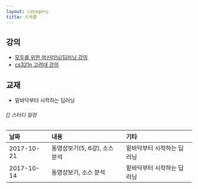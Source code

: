```yaml
---
layout: category
title: 스케쥴
---
```




## 강의
* [모두를 위한 머신러닝/딥러닝 강의](https://hunkim.github.io/ml/)
* [cs321n 고려대 강의](https://www.youtube.com/playlist?list=PLetSlH8YjIfXMONyPC1t3uuDlc1Mc5F1A)

## 교재  
* 밑바닥부터 시작하는 딥러닝



###### [] 스터디 일정 

| 날짜        | 내용          | 기타 |
|:-------------|:------------------|:------|
| 2017-10-21           | 동영상보기(5, 6강), 소스 분석|밑바닥부터 시작하는 딥러닝    |
| 2017-10-14           | 동영상보기, 소스 분석|밑바닥부터 시작하는 딥러닝    |
